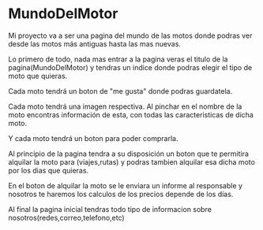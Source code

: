 # MundoDelMotor
Mi proyecto va a ser una pagina del mundo de las motos donde podras ver desde las motos más antiguas hasta las mas nuevas.

Lo primero de todo, nada mas entrar a la pagina veras el titulo de la pagina(MundoDelMotor) y tendras un indice donde podras elegir el tipo de moto que quieras.

Cada moto tendrá un boton de "me gusta" donde podras guardatela.

Cada moto tendrá una imagen respectiva. Al pinchar en el nombre de la moto encontras información de esta, con todas las caracteristicas de dicha moto.

Y cada moto tendrá un boton para poder comprarla.

Al principio de la pagina tendra a su disposición un boton que te permitira alquilar la moto para (viajes,rutas) y podras tambien alquilar esa dicha moto por los dias que quieras.

En el boton de alquilar la moto se le enviara un informe al responsable y nosotros te haremos los calculos de los precios depende de los días.

Al final la pagina inicial tendras todo tipo de informacion sobre nosotros(redes,correo,telefono,etc)
